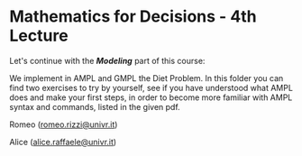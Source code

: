 # Mathematics for Decisions - 4th Lecture #

Let's continue with the ___Modeling___ part of this course:

We implement in AMPL and GMPL the Diet Problem.
In this folder you can find two exercises to try by yourself, see if you have understood what AMPL does and make your first steps, in order to become more familiar with AMPL syntax and commands, listed in the given pdf.

Romeo (romeo.rizzi@univr.it)

Alice (alice.raffaele@univr.it)
